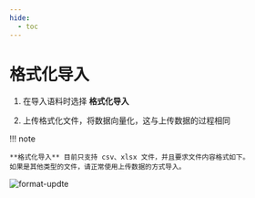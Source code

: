 ```yaml
---
hide:
  - toc
---
```


# 格式化导入

1. 在导入语料时选择 **格式化导入**

2. 上传格式化文件，将数据向量化，这与上传数据的过程相同

!!! note

    **格式化导入** 目前只支持 csv、xlsx 文件，并且要求文件内容格式如下。
    如果是其他类型的文件，请正常使用上传数据的方式导入。

![format-updte](./images/format-update.png)
